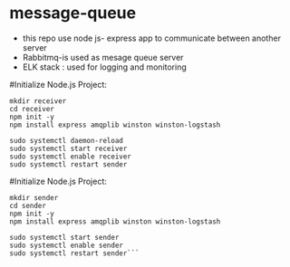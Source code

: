 # message-queue
- this repo use node js- express app to communicate between another server
- Rabbitmq-is used as mesage queue server
- ELK stack : used for logging and monitoring




#Initialize Node.js Project:



```
mkdir receiver
cd receiver
npm init -y
npm install express amqplib winston winston-logstash
```

<!-- Reload Systemd and Start Receiver Service: -->



```
sudo systemctl daemon-reload
sudo systemctl start receiver
sudo systemctl enable receiver
sudo systemctl restart sender
```

#Initialize Node.js Project:


```
mkdir sender
cd sender
npm init -y
npm install express amqplib winston winston-logstash
```

<!-- Reload Systemd and Start Sender Service: -->


```sudo systemctl daemon-reload
sudo systemctl start sender
sudo systemctl enable sender
sudo systemctl restart sender```